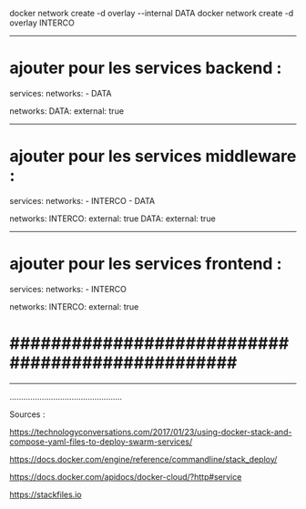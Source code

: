 docker network create -d overlay --internal DATA
docker network create -d overlay INTERCO

_________________________________________________
ajouter pour les services backend :
=================================================

services:
	networks:
		- DATA

networks:
	DATA:
		external: true

_________________________________________________
ajouter pour les services middleware :
=================================================

services:
	networks:
		- INTERCO
		- DATA

networks:
	INTERCO:
		external: true
	DATA:
		external: true


_________________________________________________
ajouter pour les services frontend :
=================================================

services:
	networks:
		- INTERCO

networks:
	INTERCO:
		external: true



#################################################
=================================================
-------------------------------------------------
.................................................

Sources :

https://technologyconversations.com/2017/01/23/using-docker-stack-and-compose-yaml-files-to-deploy-swarm-services/

https://docs.docker.com/engine/reference/commandline/stack_deploy/

https://docs.docker.com/apidocs/docker-cloud/?http#service

https://stackfiles.io
